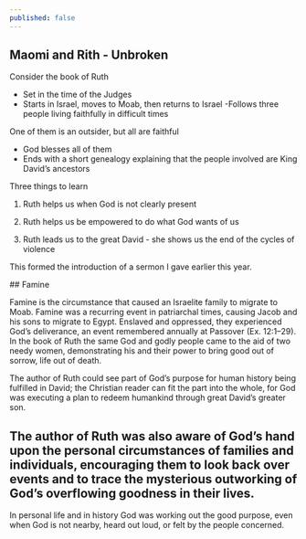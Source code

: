 ```yaml
---
published: false
---
```

## Maomi and Rith - Unbroken

Consider the book of Ruth

- Set in the time of the Judges
- Starts in Israel, moves to Moab, then returns to Israel
-Follows three people living faithfully in difficult times

One of them is an outsider, but all are faithful

- God blesses all of them
- Ends with a short genealogy explaining that the people involved are King David’s ancestors

Three things to learn

1. Ruth helps us when God is not clearly present

2. Ruth helps us be empowered to do what God wants of us

3. Ruth leads us to the great David - she shows us the end of the cycles of violence 


This formed the introduction of a sermon I gave earlier this year.

## Famine 

Famine is the circumstance that caused an Israelite family to migrate to Moab. Famine was a recurring event in patriarchal times, causing Jacob and his sons to migrate to Egypt. Enslaved and oppressed, they experienced God’s deliverance, an event remembered annually at Passover (Ex. 12:1–29). In the book of Ruth the same God and godly people came to the aid of two needy women, demonstrating his and their power to bring good out of sorrow, life out of death.

The author of Ruth could see part of God’s purpose for human history being fulfilled in David; the Christian reader can fit the part into the whole, for God was executing a plan to redeem humankind through great David’s greater son. 

The author of Ruth was also aware of God’s hand upon the personal circumstances of families and individuals, encouraging them to look back over events and to trace the mysterious outworking of God’s overflowing goodness in their lives. 
--- 

In personal life and in history God was working out the good purpose, even when God is not nearby, heard out loud, or felt by the people concerned. 
